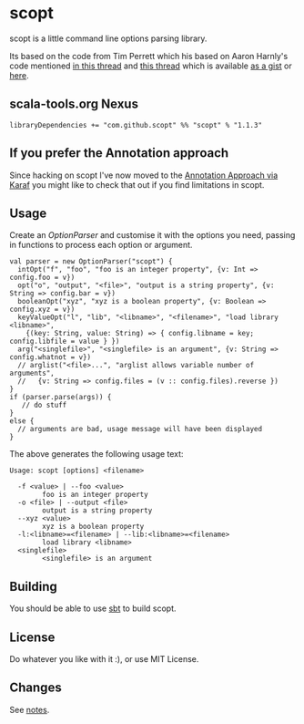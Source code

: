 scopt
=====

scopt is a little command line options parsing library.

Its based on the code from Tim Perrett which his based on Aaron Harnly's code
mentioned [in this thread](http://old.nabble.com/-scala--CLI-library--ts19391923.html#a19391923) and
[this thread](http://old.nabble.com/Parsing-command-lines-argument-in-a-%22scalaesque%22-way-tp26592006p26595257.html)
which is available [as a gist](http://gist.github.com/246481) or [here](http://harnly.net/tmp/OptionsParser.scala).

scala-tools.org Nexus
---------------------

    libraryDependencies += "com.github.scopt" %% "scopt" % "1.1.3"
    
If you prefer the Annotation approach
-------------------------------------

Since hacking on scopt I've now moved to the [Annotation Approach via Karaf](https://github.com/jstrachan/scopt/blob/master/Karaf.md) you might like to check that out if you find limitations in scopt.

Usage
-----

Create an *OptionParser* and customise it with the options you need, passing in functions to process each option or argument.

    val parser = new OptionParser("scopt") {
      intOpt("f", "foo", "foo is an integer property", {v: Int => config.foo = v})
      opt("o", "output", "<file>", "output is a string property", {v: String => config.bar = v})
      booleanOpt("xyz", "xyz is a boolean property", {v: Boolean => config.xyz = v})
      keyValueOpt("l", "lib", "<libname>", "<filename>", "load library <libname>",
        {(key: String, value: String) => { config.libname = key; config.libfile = value } })
      arg("<singlefile>", "<singlefile> is an argument", {v: String => config.whatnot = v})
      // arglist("<file>...", "arglist allows variable number of arguments",
      //   {v: String => config.files = (v :: config.files).reverse })
    }
    if (parser.parse(args)) {
       // do stuff
    }
    else {
      // arguments are bad, usage message will have been displayed
    }

The above generates the following usage text:

    Usage: scopt [options] <filename>
    
      -f <value> | --foo <value>
            foo is an integer property
      -o <file> | --output <file>
            output is a string property
      --xyz <value>
            xyz is a boolean property
      -l:<libname>=<filename> | --lib:<libname>=<filename>
            load library <libname>
      <singlefile>
            <singlefile> is an argument

Building
--------

You should be able to use [sbt](http://code.google.com/p/simple-build-tool/) to build scopt.


License
-------

Do whatever you like with it :), or use MIT License.

Changes
-------

See [notes](https://github.com/jstrachan/scopt/tree/master/notes).
